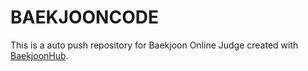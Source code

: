 # BAEKJOONCODE
This is a auto push repository for Baekjoon Online Judge created with [BaekjoonHub](https://github.com/BaekjoonHub/BaekjoonHub).
